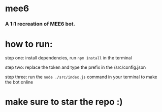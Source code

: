 # mee6
### A 1:1 recreation of MEE6 bot.

# how to run:
step one: install dependencies, run ```npm install``` in the terminal

step two: replace the token and type the prefix in the /src/config.json

step three: run the ```node ./src/index.js``` command in your terminal to make the bot online

# make sure to star the repo :)
